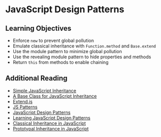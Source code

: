 JavaScript Design Patterns
==========================

Learning Objectives
-------------------

* Enforce `new` to prevent global pollution
* Emulate classical inheritance with `Function.method` and `Base.extend`
* Use the module pattern to minimize global pollution
* Use the revealing module pattern to hide properties and methods
* Return `this` from methods to enable chaining

Additional Reading
------------------

* [Simple JavaScript Inheritance](http://ejohn.org/blog/simple-javascript-inheritance/)
* [A Base Class for JavaScript Inheritance](http://dean.edwards.name/weblog/2006/03/base/)
* [Extend.js](http://extendjs.org)
* [JS Patterns](http://shichuan.github.io/javascript-patterns/)
* [JavaScript Design Patterns](https://carldanley.com/javascript-design-patterns/)
* [Learning JavaScript Design Patterns](http://addyosmani.com/resources/essentialjsdesignpatterns/book/)
* [Classical Inheritance in JavaScript](http://www.crockford.com/javascript/inheritance.html)
* [Prototypal Inheritance in JavaScript](http://javascript.crockford.com/prototypal.html)
